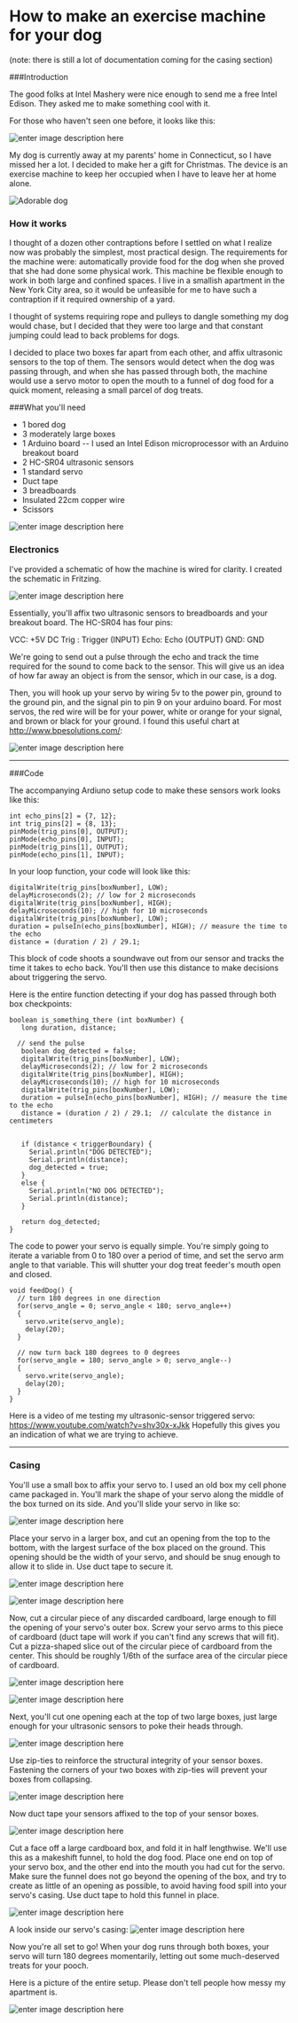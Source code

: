 # How to make an exercise machine for your dog

(note: there is still a lot of documentation coming for the casing section)

###Introduction

The good folks at Intel Mashery were nice enough to send me a free Intel Edison. They asked me to make something cool with it. 

For those who haven't seen one before, it looks like this:

![enter image description here](https://lh3.googleusercontent.com/rItpu_llC82tZCDVt9SdKmqkgdu7_-t1pc7ZGD2YhPY=s0 "intel_edison.jpg")


My dog is currently away at my parents' home in Connecticut, so I have missed her a lot. I decided to make her a gift for Christmas. The device is an exercise machine to keep her occupied when I have to leave her at home alone.


![Adorable dog](https://lh5.googleusercontent.com/vhjw43EExjB106SXdVR69AvfhZDvd2EMwYQKb2v1rrs=s0 "Adorable Dog")

### How it works

I thought of a dozen other contraptions before I settled on what I realize now was probably the simplest, most practical design. The requirements for the machine were: automatically provide food for the dog when she proved that she had done some physical work. This machine be flexible enough to work in both large and confined spaces. I live in a smallish apartment in the New York City area, so it would be unfeasible for me to have such a contraption if it required ownership of a yard.

I thought of systems requiring rope and pulleys to dangle something my dog would chase, but I decided that they were too large and that constant jumping could lead to back problems for dogs.

I decided to place two boxes far apart from each other, and affix ultrasonic sensors to the top of them. The sensors would detect when the dog was passing through, and when she has passed through both, the machine would use a servo motor to open the mouth to a funnel of dog food for a quick moment, releasing a small parcel of dog treats.


###What you'll need



* 1 bored dog
* 3 moderately large boxes
* 1 Arduino board -- I used an Intel Edison microprocessor with an Arduino breakout board
* 2 HC-SR04 ultrasonic sensors
* 1 standard servo
* Duct tape
* 3 breadboards
* Insulated 22cm copper wire
* Scissors



![enter image description here](https://lh3.googleusercontent.com/WprsjVgsSoqMPuO1lXXCxjHPJlBacOwuGl-OFYkjNVA=s0 "The bare necessities")



### Electronics

I've provided a schematic of how the machine is wired for clarity. I created the schematic in Fritzing. 

![enter image description here](https://lh3.googleusercontent.com/-cU0Vz-ATYDs/VJHSWeUkBII/AAAAAAAANp8/_ufhjH-woM8/s0/blueprint.jpg "blueprint.jpg")

Essentially, you'll affix two ultrasonic sensors to breadboards and your breakout board. The HC-SR04 has four pins:

VCC: +5V DC
Trig : Trigger (INPUT)
Echo: Echo (OUTPUT)
GND: GND

We're going to send out a pulse through the echo and track the time required for the sound to come back to the sensor. This will give us an idea of how far away an object is from the sensor, which in our case, is a dog. 

Then, you will hook up your servo by wiring 5v to the power pin, ground to the ground pin, and the signal pin to pin 9 on your arduino board. For most servos, the red wire will be for your power, white or orange for your signal, and brown or black for your ground. I found this useful chart at http://www.bpesolutions.com/:

![enter image description here](http://www.bpesolutions.com/gadgets.ws/gprojects/servowg.gif)

----------
###Code

The accompanying Ardiuno setup code to make these sensors work looks like this:

    int echo_pins[2] = {7, 12};
    int trig_pins[2] = {8, 13};
    pinMode(trig_pins[0], OUTPUT);
    pinMode(echo_pins[0], INPUT);  
    pinMode(trig_pins[1], OUTPUT);
    pinMode(echo_pins[1], INPUT);  

In your loop function, your code will look like this:

    digitalWrite(trig_pins[boxNumber], LOW); 
    delayMicroseconds(2); // low for 2 microseconds
    digitalWrite(trig_pins[boxNumber], HIGH);
    delayMicroseconds(10); // high for 10 microseconds
    digitalWrite(trig_pins[boxNumber], LOW);
    duration = pulseIn(echo_pins[boxNumber], HIGH); // measure the time to the echo
    distance = (duration / 2) / 29.1;  

This block of code shoots a soundwave out from our sensor and tracks the time it takes to echo back. You'll then use this distance to make decisions about triggering the servo.

Here is the entire function detecting if your dog has passed through both box checkpoints:

    boolean is_something_there (int boxNumber) {
       long duration, distance;
     
      // send the pulse
       boolean dog_detected = false;
       digitalWrite(trig_pins[boxNumber], LOW); 
       delayMicroseconds(2); // low for 2 microseconds
       digitalWrite(trig_pins[boxNumber], HIGH);
       delayMicroseconds(10); // high for 10 microseconds
       digitalWrite(trig_pins[boxNumber], LOW);
       duration = pulseIn(echo_pins[boxNumber], HIGH); // measure the time to the echo
       distance = (duration / 2) / 29.1;  // calculate the distance in centimeters
          
           
       if (distance < triggerBoundary) {
         Serial.println("DOG DETECTED");  
         Serial.println(distance);   
         dog_detected = true;
       }
       else {
         Serial.println("NO DOG DETECTED");
         Serial.println(distance);
       }
          
       return dog_detected;
    }


The code to power your servo is equally simple. You're simply going to iterate a variable from 0 to 180 over a period of time, and set the servo arm angle to that variable. This will shutter your dog treat feeder's mouth open and closed.

    void feedDog() {
      // turn 180 degrees in one direction
      for(servo_angle = 0; servo_angle < 180; servo_angle++)  
      {                                  
        servo.write(servo_angle);               
        delay(20);                   
      } 
      
      // now turn back 180 degrees to 0 degrees
      for(servo_angle = 180; servo_angle > 0; servo_angle--)    
      {                                
        servo.write(servo_angle);           
        delay(20);       
      } 
    }


Here is a video of me testing my ultrasonic-sensor triggered servo:
https://www.youtube.com/watch?v=shv30x-xJkk
Hopefully this gives you an indication of what we are trying to achieve.


----------


### Casing

You'll use a small box to affix your servo to. I used an old box my cell phone came packaged in. You'll mark the shape of your servo along the middle of the box turned on its side. And you'll slide your servo in like so:

![enter image description here](https://lh6.googleusercontent.com/-BZDf3E9ZlZR9uT-xFA7ncm2QMgnGlYSLEgUXs_CMMM=s0 "20141210_164612.jpg")

Place your servo in a larger box, and cut an opening from the top to the bottom, with the largest surface of the box placed on the ground. This opening should be the width of your servo, and should be snug enough to allow it to slide in. Use duct tape to secure it.

![enter image description here](https://lh3.googleusercontent.com/sdzsrf_BGX0__iJMzVbMTZVnpR5xLw-ho-VbQfxzJn8=s0 "20141210_190824.jpg")

![enter image description here](https://lh5.googleusercontent.com/IkgYOtmEOoKX95WudQtcmybMj7q3aKzAWlSasCg5M3Q=s0 "20141210_190816.jpg")



Now, cut a circular piece of any discarded cardboard, large enough to fill the opening of your servo's outer box. Screw your servo arms to this piece of cardboard (duct tape will work if you can't find any screws that will fit). Cut a pizza-shaped slice out of the circular piece of cardboard from the center. This should be roughly 1/6th of the surface area of the circular piece of cardboard.

![enter image description here](https://lh6.googleusercontent.com/iKIlAFrzudKUD-lK_DaH4c5DcDxeXA2z2v9OS83looo=s0 "20141210_202219.jpg")


![enter image description here](https://lh4.googleusercontent.com/9AKlkpCMwqVglXlxDJ81SVDJ8I2bM47OP_cP9LWuMPU=s0 "20141217_084228.jpg")

Next, you'll cut one opening each at the top of two large boxes, just large enough for your ultrasonic sensors to poke their heads through.

![enter image description here](https://lh5.googleusercontent.com/qtAqi9fpmuQ7tFMtqOWUZMftpEIaJ879D_7h0F6kc2k=s0 "20141217_085127.jpg")


Use zip-ties to reinforce the structural integrity of your sensor boxes. Fastening the corners of your two boxes with zip-ties will prevent your boxes from collapsing. 

![enter image description here](https://lh3.googleusercontent.com/1e8fStzHCpkD0gILHZ6HP1l3MBkRqkrHBPnttjBth_k=s0 "20141217_043921.jpg")

Now duct tape your sensors affixed to the top of your sensor boxes.

![enter image description here](https://lh4.googleusercontent.com/91CZMa7hF84xfDJ5r3qMpKmigqzNBXKzq80-mo7AuGo=s0 "20141217_083135.jpg")

Cut a face off a large cardboard box, and fold it in half lengthwise. We'll use this as a makeshift funnel, to hold the dog food. Place one end on top of your servo box, and the other end into the mouth you had cut for the servo. Make sure the funnel does not go beyond the opening of the box, and try to create as little of an opening as possible, to avoid having food spill into your servo's casing. Use duct tape to hold this funnel in place. 

 ![enter image description here](https://lh5.googleusercontent.com/3HYEo6nxTK81OvK4IsFFuWNbZkzXoyB1prPqVymmgoY=s0 "20141217_085035.jpg")

A look inside our servo's casing: 
![enter image description here](https://lh3.googleusercontent.com/mn7EhwvmftcSfnILcjn0Nznl5vMJl9Gi9FPbOkCNnX8=s0 "20141217_082332.jpg")

Now you're all set to go! When your dog runs through both boxes, your servo will turn 180 degrees momentarily, letting out some much-deserved treats for your pooch. 

Here is a picture of the entire setup. Please don't tell people how messy my apartment is.

![enter image description here](https://lh6.googleusercontent.com/y3ULCd7g-yuJgScaZ160mX5akqW2g8CskQSkpFs38O4=s0 "20141217_085503.jpg")



